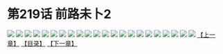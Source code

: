 # 第219话 前路未卜2
![](https://s1.baozimh.com/scomic/sanyanxiaotianlu-samanhua/0/218-t3rj/1.jpg)
![](https://s1.baozimh.com/scomic/sanyanxiaotianlu-samanhua/0/218-t3rj/2.jpg)
![](https://s1.baozimh.com/scomic/sanyanxiaotianlu-samanhua/0/218-t3rj/3.jpg)
![](https://s1.baozimh.com/scomic/sanyanxiaotianlu-samanhua/0/218-t3rj/4.jpg)
![](https://s1.baozimh.com/scomic/sanyanxiaotianlu-samanhua/0/218-t3rj/5.jpg)
![](https://s1.baozimh.com/scomic/sanyanxiaotianlu-samanhua/0/218-t3rj/6.jpg)
![](https://s1.baozimh.com/scomic/sanyanxiaotianlu-samanhua/0/218-t3rj/7.jpg)
![](https://s1.baozimh.com/scomic/sanyanxiaotianlu-samanhua/0/218-t3rj/8.jpg)
![](https://s1.baozimh.com/scomic/sanyanxiaotianlu-samanhua/0/218-t3rj/9.jpg)
![](https://s1.baozimh.com/scomic/sanyanxiaotianlu-samanhua/0/218-t3rj/10.jpg)
![](https://s1.baozimh.com/scomic/sanyanxiaotianlu-samanhua/0/218-t3rj/11.jpg)
![](https://s1.baozimh.com/scomic/sanyanxiaotianlu-samanhua/0/218-t3rj/12.jpg)
![](https://s1.baozimh.com/scomic/sanyanxiaotianlu-samanhua/0/218-t3rj/13.jpg)
![](https://s1.baozimh.com/scomic/sanyanxiaotianlu-samanhua/0/218-t3rj/14.jpg)
![](https://s1.baozimh.com/scomic/sanyanxiaotianlu-samanhua/0/218-t3rj/15.jpg)
![](https://s1.baozimh.com/scomic/sanyanxiaotianlu-samanhua/0/218-t3rj/16.jpg)
![](https://s1.baozimh.com/scomic/sanyanxiaotianlu-samanhua/0/218-t3rj/17.jpg)
![](https://s1.baozimh.com/scomic/sanyanxiaotianlu-samanhua/0/218-t3rj/18.jpg)
![](https://s1.baozimh.com/scomic/sanyanxiaotianlu-samanhua/0/218-t3rj/19.jpg)
![](https://s1.baozimh.com/scomic/sanyanxiaotianlu-samanhua/0/218-t3rj/20.jpg)
![](https://s1.baozimh.com/scomic/sanyanxiaotianlu-samanhua/0/218-t3rj/21.jpg)
![](https://s1.baozimh.com/scomic/sanyanxiaotianlu-samanhua/0/218-t3rj/22.jpg)
[【上一章】](./218.md)
[【目录】](./README.md)
[【下一章】](./220.md)
